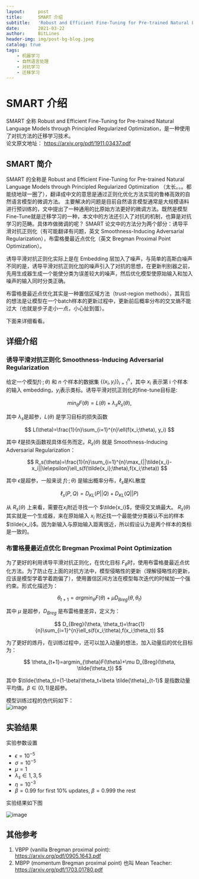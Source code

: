 ```yaml
---
layout:     post
title:      SMART 介绍
subtitle:   'Robust and Efficient Fine-Tuning for Pre-trained Natural Language Models through Principled Regularized Optimization'
date:       2021-03-22
author:     BitLines
header-img: img/post-bg-blog.jpeg
catalog: true
tags:
    - 机器学习
    - 自然语言处理
    - 对抗学习
    - 迁移学习
---
```


# SMART 介绍

SMART 全称 Robust and Efficient Fine-Tuning for Pre-trained Natural Language Models through Principled Regularized Optimization，是一种使用了对抗方法的迁移学习技术。  
论文原文地址： https://arxiv.org/pdf/1911.03437.pdf

## SMART 简介

SMART 的全称是 Robust and Efficient Fine-Tuning for Pre-trained Natural Language Models through Principled Regularized Optimization （太长。。。都能绕地球一圈了），翻译成中文的意思是通过正则化优化方法实现的鲁棒高效的自然语言模型的微调方法。 主要解决的问题是目前自然语言模型通常是大规模语料进行预训练的，文中提出了一种通用的比原始方法更好的微调方法。既然是模型Fine-Tune就是迁移学习的一种，本文中的方法还引入了对抗的机制，也算是对抗学习的范畴。具体咋做微调的呢？ SMART 论文中的方法分为两个部分：诱导平滑对抗正则化（有可能翻译有问题，英文 Smoothness-Inducing Adversarial Regularization），布雷格曼最近点优化（英文 Bregman Proximal Point Optimization）。

诱导平滑对抗正则化实际上是在 Embedding 层加入了噪声，与简单的高斯白噪声不同的是，诱导平滑对抗正则化加的噪声引入了对抗的思想，在更新判别器之前，先用生成器生成一个能使分类为误差较大的噪声，然后优化模型使原始输入和加入噪声的输入同时分类正确。

布雷格曼最近点优化其实是一种置信区域方法（trust-region methods），其背后的想法是让模型在一个batch样本的更新过程中，更新前后概率分布的交叉熵不能过大（也就是步子走小一点，小心扯到蛋）。

下面来详细看看。

## 详细介绍

### 诱导平滑对抗正则化 Smoothness-Inducing Adversarial Regularization
给定一个模型$f(·;\theta)$ 和 $n$ 个样本的数据集 $\{(x_i, y_i)\}_{i=1}^{n}$，其中 $x_i$ 表示第 i 个样本的输入 embedding，$y_i$表示类标。诱导平滑对抗正则化的fine-tune目标是:

$$
min_{\theta}F(\theta)=L(\theta)+\lambda_sR_s(\theta),
$$

其中 $\lambda_s$是超参，$L(\theta)$ 是学习目标的损失函数

$$
L(\theta)=\frac{1}{n}\sum_{i=1}^{n}\ell(f(x_i;\theta), y_i)
$$

其中 $\ell$是损失函数视具体任务而定。$R_s(\theta)$ 就是 Smoothness-Inducing Adversarial Regularization：

$$
R_s(\theta)=\frac{1}{n}\sum_{i=1}^{n}\max_{||\tilde{x_i}-x_i||\le\epsilon}\ell_s(f(\tilde{x_i};\theta),f(x_i;\theta))
$$

其中 $\epsilon$是超参，一般来说 $f(·;\theta)$ 是输出概率分布，$\ell_s$是KL散度

$$
\ell_s(P,Q)=D_{KL}(P||Q)+D_{KL}(Q||P)
$$

从 $R_s(\theta)$ 上来看，需要在$x_i$附近寻找一个 $\tilde{x_i}$，使得交叉熵最大。 $R_s(\theta)$其实就是一个生成器，来在原始输入 $x_i$ 附近找一个最能使分类器认不出的样本 $\tilde{x_i}$。因为新输入与原始输入距离很近，所以假设认为是两个样本的类标是一致的。

### 布雷格曼最近点优化 Bregman Proximal Point Optimization
为了更好的利用诱导平滑对抗正则化，在优化目标 $F_{\theta}$时，使用布雷格曼最近点优化方法。为了防止在上面的对抗方法中，模型侵略性的更新（理解侵略性的更新，应该是模型学着学着跑偏了），使用置信区间方法在模型每次迭代的时候加一个强约束。形式化描述为：

$$
\theta_{t+1}=argmin_{\theta}F(\theta)+\mu D_{Breg}(\theta, \theta_t)
$$

其中 $\mu$ 是超参，$D_{Breg}$ 是布雷格曼差异，定义为：

$$
D_{Breg}(\theta, \theta_t)=\frac{1}{n}\sum_{i=1}^{n}\ell_s(f(x_i;\theta),f(x_i;\theta_t))
$$

为了更好的炼丹，在训练过程中，还可以加入动量的想法，加入动量后的优化目标为：

$$
\theta_{t+1}=argmin_{\theta}F(\theta)+\mu D_{Breg}(\theta, \tilde{\theta_t})
$$

其中 $\tilde{\theta_t}=(1-\beta)\theta_t+\beta \tilde{\theta}_{t-1}$ 是指数动量平均值。$\beta \in (0, 1)$是超参。

模型训练过程的伪代码如下：  
![image](https://user-images.githubusercontent.com/80689631/112160220-ec885100-8c24-11eb-83ec-2b4e5dba7d46.png)

## 实验结果

实验参数设置
- $\epsilon = 10^{−5}$
- $\sigma=10^{-5}$
- $\mu=1$
- $\lambda_s \in {1, 3, 5}$
- $\eta=10^{-3}$
- $\beta=0.99$ for first 10% updates, $\beta=0.999$ the rest

实验结果如下图

![image](https://user-images.githubusercontent.com/80689631/112160311-ff9b2100-8c24-11eb-8409-f7bdcbb9e1f9.png)

## 其他参考 
1. VBPP (vanilla Bregman proximal point): https://arxiv.org/pdf/0905.1643.pdf
2. MBPP (momentum Bregman proximal point) 也叫 Mean Teacher: https://arxiv.org/pdf/1703.01780.pdf
